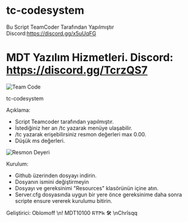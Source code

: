 # tc-codesystem
Bu Script TeamCoder Tarafından Yapılmıştır 
Discord:https://discord.gg/x5uUqFG
# MDT Yazılım Hizmetleri. Discord: https://discord.gg/TcrzQS7


![Team Code](https://cdn.discordapp.com/attachments/818940399682977792/819280388441505833/unknown_1.png)


tc-codesystem

Açıklama:
- Script Teamcoder tarafından yapılmıştır.
- İstediğiniz her an /tc yazarak menüye ulaşabilir.
- /tc yazarak erişebilirsiniz resmon değerleri max 0.00.
- Düşük ms değerleri.

![Resmon Deyeri](https://cdn.discordapp.com/attachments/818940399682977792/819282661423972362/unknown.png)

Kurulum:
- Github üzerinden dosyayı indirin.
- Dosyanın ismini değiştirmeyin
- Dosyayı ve gereksinimi "Resources" klasörünün içine atın.
- Server.cfg dosyasında uygun bir yere önce gereksinime daha sonra scripte ensure vererek kurulumu bitirin.




Geliştirici:
Oblomoff \n! MDT10100 𐱅𐰇𐰼𐰰 🛠 \nChrîsqq
